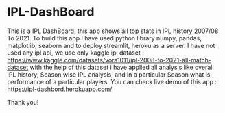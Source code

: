 # IPL-DashBoard
This is a IPL DashBoard, this app shows all top stats in IPL history 2007/08 To 2021.
To build this app I have used python library numpy, pandas, matplotlib, seaborn and to deploy streamlit, heroku as a server.
I have not used any ipl api, we use only kaggle ipl dataset : https://www.kaggle.com/datasets/vora1011/ipl-2008-to-2021-all-match-dataset
with the help of this dataset i have applied all analysis like overall IPL history, Season wise IPL analysis, and in a particular Season what is performance of a particular
players.
You can check live demo of this app : https://ipl-dashbord.herokuapp.com/

Thank you!
